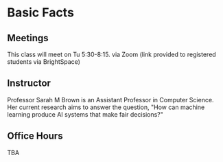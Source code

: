 # Basic Facts

## Meetings

This class will meet on Tu 5:30-8:15.
via Zoom (link provided to registered students via BrightSpace)


## Instructor

Professor Sarah M Brown is an Assistant Professor in Computer Science. Her current research aims to answer the question, "How can machine learning produce AI systems that make fair decisions?"

## Office Hours

TBA
